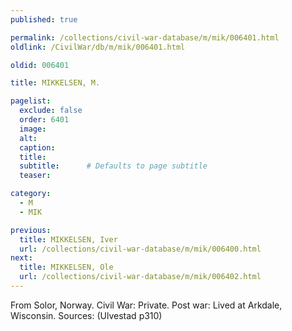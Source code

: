 ```yaml
---
published: true

permalink: /collections/civil-war-database/m/mik/006401.html
oldlink: /CivilWar/db/m/mik/006401.html

oldid: 006401

title: MIKKELSEN, M.

pagelist:
  exclude: false
  order: 6401
  image: 
  alt:
  caption:
  title:
  subtitle:      # Defaults to page subtitle
  teaser:

category: 
  - M 
  - MIK

previous:
  title: MIKKELSEN, Iver
  url: /collections/civil-war-database/m/mik/006400.html  
next:
  title: MIKKELSEN, Ole
  url: /collections/civil-war-database/m/mik/006402.html   
---
```

From Solor, Norway. Civil War: Private. Post war: Lived at Arkdale, Wisconsin. Sources: (Ulvestad p310)